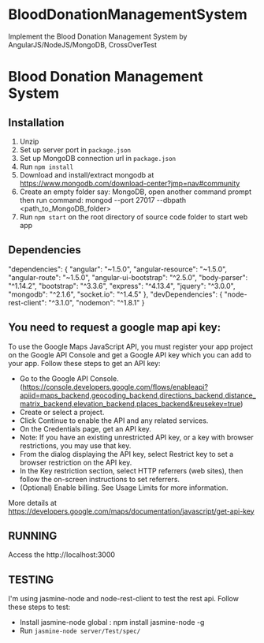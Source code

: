 # BloodDonationManagementSystem
Implement the Blood Donation Management System by AngularJS/NodeJS/MongoDB, CrossOverTest

# Blood Donation Management System

## Installation

1. Unzip
2. Set up server port in `package.json`
3. Set up MongoDB connection url in `package.json`
4. Run `npm install`
5. Download and install/extract mongodb at https://www.mongodb.com/download-center?jmp=nav#community
6. Create an empty folder say: MongoDB, open another command prompt then run command: mongod --port 27017 --dbpath <path_to_MongoDB_folder>
7. Run `npm start` on the root directory of source code folder to start web app

## Dependencies

  "dependencies": {
    "angular": "~1.5.0",
    "angular-resource": "~1.5.0",
    "angular-route": "~1.5.0",
    "angular-ui-bootstrap": "^2.5.0",
    "body-parser": "^1.14.2",
    "bootstrap": "^3.3.6",
    "express": "^4.13.4",
    "jquery": "^3.0.0",
    "mongodb": "^2.1.6",
    "socket.io": "^1.4.5"
  },
  "devDependencies": {
    "node-rest-client": "^3.1.0",
    "nodemon": "^1.8.1"
  }


## You need to request a google map api key:

To use the Google Maps JavaScript API, you must register your app project on the Google API Console and get a Google API key which you can add to your app.
Follow these steps to get an API key:

- Go to the Google API Console. (https://console.developers.google.com/flows/enableapi?apiid=maps_backend,geocoding_backend,directions_backend,distance_matrix_backend,elevation_backend,places_backend&reusekey=true)
- Create or select a project.
- Click Continue to enable the API and any related services.
- On the Credentials page, get an API key.
- Note: If you have an existing unrestricted API key, or a key with browser restrictions, you may use that key.
- From the dialog displaying the API key, select Restrict key to set a browser restriction on the API key.
- In the Key restriction section, select HTTP referrers (web sites), then follow the on-screen instructions to set referrers.
- (Optional) Enable billing. See Usage Limits for more information.

More details at https://developers.google.com/maps/documentation/javascript/get-api-key

## RUNNING

Access the http://localhost:3000

## TESTING

I'm using jasmine-node and node-rest-client to test the rest api. Follow these steps to test:
- Install jasmine-node global : npm install jasmine-node -g
- Run ` jasmine-node server/Test/spec/ `



